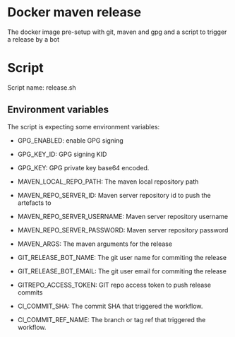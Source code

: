 # Docker maven release

The docker image pre-setup with git, maven and gpg and a script to trigger a release by a bot

# Script
Script name: release.sh


## Environment variables

The script is expecting some environment variables:


- GPG_ENABLED: enable GPG signing
- GPG_KEY_ID: GPG signing KID
- GPG_KEY: GPG private key  base64 encoded.

- MAVEN_LOCAL_REPO_PATH: The maven local repository path
- MAVEN_REPO_SERVER_ID: Maven server repository id to push the artefacts to
- MAVEN_REPO_SERVER_USERNAME: Maven server repository username
- MAVEN_REPO_SERVER_PASSWORD: Maven server repository password
- MAVEN_ARGS: The maven arguments for the release

- GIT_RELEASE_BOT_NAME: The git user name for commiting the release
- GIT_RELEASE_BOT_EMAIL: The git user email for commiting the release

- GITREPO_ACCESS_TOKEN: GIT repo access token to push release commits

- CI_COMMIT_SHA: The commit SHA that triggered the workflow.
- CI_COMMIT_REF_NAME: The branch or tag ref that triggered the workflow.